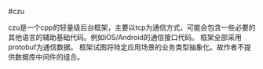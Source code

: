 #czu

  czu是一个cpp的轻量级后台框架，主要以tcp为通信方式，可能会包含一些必要的其他语言的辅助基础代码。例如iOS/Android的通信接口代码。
  框架全部采用protobuf为通信数据。
  框架试图将特定应用场景的业务类型抽象化。故作者不提供数据库中间件的组合。
